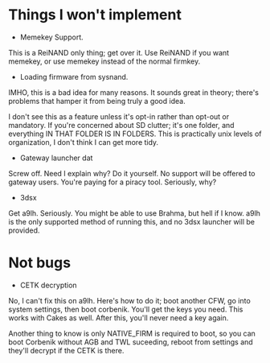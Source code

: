 Things I won't implement
==========================

 * Memekey Support.

This is a ReiNAND only thing; get over it. Use ReiNAND if you want memekey, or use memekey instead of the normal firmkey.

 * Loading firmware from sysnand.

IMHO, this is a bad idea for many reasons. It sounds great in theory; there's problems that hamper it from being truly a good idea.

I don't see this as a feature unless it's opt-in rather than opt-out or mandatory. If you're concerned about SD clutter; it's one folder, and everything IN THAT FOLDER IS IN FOLDERS. This is practically unix levels of organization, I don't think I can get more tidy.

 * Gateway launcher dat

Screw off. Need I explain why? Do it yourself. No support will be offered to gateway users. You're paying for a piracy tool. Seriously, why?

 * 3dsx

Get a9lh. Seriously. You might be able to use Brahma, but hell if I know. a9lh is the only supported method of running this, and no 3dsx launcher will be provided.

Not bugs
=========

 * CETK decryption

No, I can't fix this on a9lh. Here's how to do it; boot another CFW, go into system settings, then boot corbenik. You'll get the keys you need. This works with Cakes as well. After this, you'll never need a key again.

Another thing to know is only NATIVE_FIRM is required to boot, so you can boot Corbenik without AGB and TWL suceeding, reboot from settings and they'll decrypt if the CETK is there.

